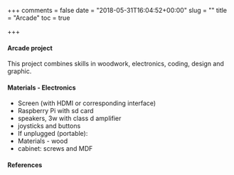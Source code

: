 +++
comments = false
date = "2018-05-31T16:04:52+00:00"
slug = ""
title = "Arcade"
toc = true

+++
#### Arcade project

This project combines skills in woodwork, electronics, coding, design and graphic.

#### Materials - Electronics

* Screen (with HDMI or corresponding interface)
* Raspberry Pi with sd card
* speakers, 3w with class d amplifier
* joysticks and buttons
* If unplugged (portable):
* Materials - wood
* cabinet: screws and MDF

#### References